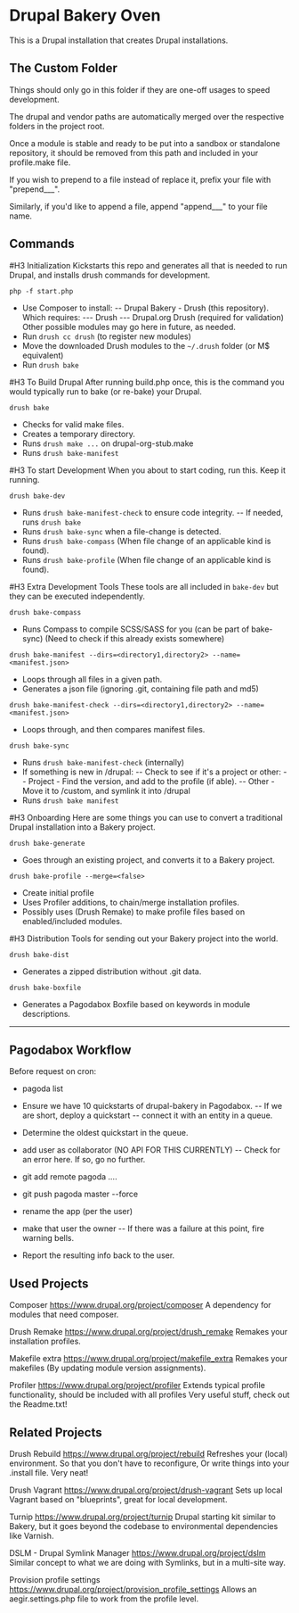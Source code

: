 Drupal Bakery Oven
==================

This is a Drupal installation that creates Drupal installations.

The Custom Folder
-----------------

Things should only go in this folder if they are one-off usages to speed development.

The drupal and vendor paths are automatically merged over the respective folders in the project root.

Once a module is stable and ready to be put into a sandbox or standalone repository,
it should be removed from this path and included in your profile.make file.

If you wish to prepend to a file instead of replace it, prefix your file with "prepend___".

Similarly, if you'd like to append a file, append "append___" to your file name.

Commands
--------

#H3 Initialization
Kickstarts this repo and generates all that is needed to run Drupal, and installs drush commands for development.

`php -f start.php`

- Use Composer to install:
-- Drupal Bakery - Drush (this repository). Which requires:
--- Drush
--- Drupal.org Drush (required for validation)
    Other possible modules may go here in future, as needed.
- Run `drush cc drush` (to register new modules)
- Move the downloaded Drush modules to the `~/.drush` folder (or M$ equivalent)
- Run `drush bake`

#H3 To Build Drupal
After running build.php once, this is the command you would typically run to bake (or re-bake) your Drupal.

`drush bake`

- Checks for valid make files.
- Creates a temporary directory.
- Runs `drush make ...` on drupal-org-stub.make
- Runs `drush bake-manifest`

#H3 To start Development
When you about to start coding, run this. Keep it running.

`drush bake-dev`

- Runs `drush bake-manifest-check` to ensure code integrity.
-- If needed, runs `drush bake`
- Runs `drush bake-sync` when a file-change is detected.
- Runs `drush bake-compass` (When file change of an applicable kind is found).
- Runs `drush bake-profile` (When file change of an applicable kind is found).

#H3 Extra Development Tools
These tools are all included in `bake-dev` but they can be executed independently.

`drush bake-compass`

- Runs Compass to compile SCSS/SASS for you (can be part of bake-sync)
    (Need to check if this already exists somewhere)

`drush bake-manifest --dirs=<directory1,directory2> --name=<manifest.json>`

- Loops through all files in a given path.
- Generates a json file (ignoring .git, containing file path and md5)

`drush bake-manifest-check --dirs=<directory1,directory2> --name=<manifest.json>`

- Loops through, and then compares manifest files.

`drush bake-sync`

- Runs `drush bake-manifest-check` (internally)
- If something is new in /drupal:
-- Check to see if it's a project or other:
-- Project - Find the version, and add to the profile (if able).
-- Other - Move it to /custom, and symlink it into /drupal
- Runs `drush bake manifest`

#H3 Onboarding
Here are some things you can use to convert a traditional Drupal installation into a Bakery project.

`drush bake-generate`

- Goes through an existing project, and converts it to a Bakery project.

`drush bake-profile --merge=<false>`

- Create initial profile
- Uses Profiler additions, to chain/merge installation profiles.
- Possibly uses (Drush Remake) to make profile files based on enabled/included modules.

#H3 Distribution
Tools for sending out your Bakery project into the world.

`drush bake-dist`

- Generates a zipped distribution without .git data.

`drush bake-boxfile`

- Generates a Pagodabox Boxfile based on keywords in module descriptions.

___

Pagodabox Workflow
------------------

Before request on cron:
- pagoda list
- Ensure we have 10 quickstarts of drupal-bakery in Pagodabox.
-- If we are short, deploy a quickstart
-- connect it with an entity in a queue.

- Determine the oldest quickstart in the queue.
- add user as collaborator (NO API FOR THIS CURRENTLY)
-- Check for an error here. If so, go no further.
- git add remote pagoda ....
- git push pagoda master --force
- rename the app (per the user)
- make that user the owner
-- If there was a failure at this point, fire warning bells.
- Report the resulting info back to the user.

Used Projects
-------------

Composer
    https://www.drupal.org/project/composer
    A dependency for modules that need composer.

Drush Remake
    https://www.drupal.org/project/drush_remake
    Remakes your installation profiles.

Makefile extra
    https://www.drupal.org/project/makefile_extra
    Remakes your makefiles (By updating module version assignments).

Profiler
    https://www.drupal.org/project/profiler
    Extends typical profile functionality, should be included with all profiles
    Very useful stuff, check out the Readme.txt!

Related Projects
----------------

Drush Rebuild
    https://www.drupal.org/project/rebuild
    Refreshes your (local) environment. So that you don't have to reconfigure,
    Or write things into your .install file. Very neat!

Drush Vagrant
    https://www.drupal.org/project/drush-vagrant
    Sets up local Vagrant based on "blueprints", great for local development.

Turnip
    https://www.drupal.org/project/turnip
    Drupal starting kit similar to Bakery,
    but it goes beyond the codebase to environmental dependencies like Varnish.

DSLM - Drupal Symlink Manager
    https://www.drupal.org/project/dslm
    Similar concept to what we are doing with Symlinks, but in a multi-site way.

Provision profile settings
    https://www.drupal.org/project/provision_profile_settings
    Allows an aegir.settings.php file to work from the profile level.
